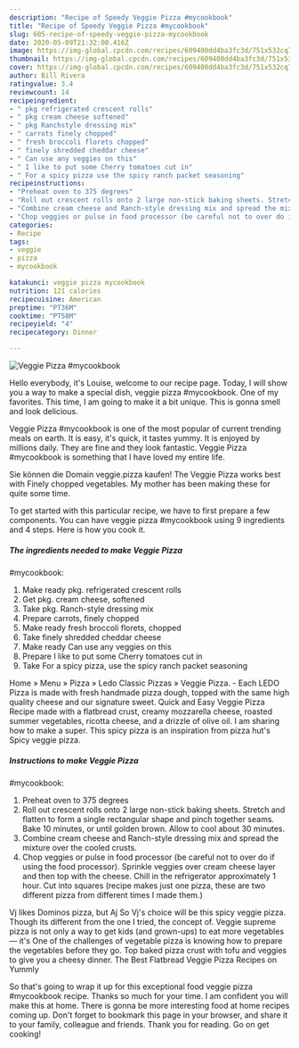 ```yaml
---
description: "Recipe of Speedy Veggie Pizza #mycookbook"
title: "Recipe of Speedy Veggie Pizza #mycookbook"
slug: 605-recipe-of-speedy-veggie-pizza-mycookbook
date: 2020-05-09T21:32:00.416Z
image: https://img-global.cpcdn.com/recipes/609400dd4ba3fc3d/751x532cq70/veggie-pizza-mycookbook-recipe-main-photo.jpg
thumbnail: https://img-global.cpcdn.com/recipes/609400dd4ba3fc3d/751x532cq70/veggie-pizza-mycookbook-recipe-main-photo.jpg
cover: https://img-global.cpcdn.com/recipes/609400dd4ba3fc3d/751x532cq70/veggie-pizza-mycookbook-recipe-main-photo.jpg
author: Bill Rivera
ratingvalue: 3.4
reviewcount: 14
recipeingredient:
- " pkg refrigerated crescent rolls"
- " pkg cream cheese softened"
- " pkg Ranchstyle dressing mix"
- " carrots finely chopped"
- " fresh broccoli florets chopped"
- " finely shredded cheddar cheese"
- " Can use any veggies on this"
- " I like to put some Cherry tomatoes cut in"
- " For a spicy pizza use the spicy ranch packet seasoning"
recipeinstructions:
- "Preheat oven to 375 degrees"
- "Roll out crescent rolls onto 2 large non-stick baking sheets. Stretch and flatten to form a single rectangular shape and pinch together seams. Bake 10 minutes, or until golden brown. Allow to cool about 30 minutes."
- "Combine cream cheese and Ranch-style dressing mix and spread the mixture over the cooled crusts."
- "Chop veggies or pulse in food processor (be careful not to over do if using the food processor). Sprinkle veggies over cream cheese layer and then top with the cheese. Chill in the refrigerator approximately 1 hour. Cut into squares (recipe makes just one pizza, these are two different pizza from different times I made them.)"
categories:
- Recipe
tags:
- veggie
- pizza
- mycookbook

katakunci: veggie pizza mycookbook 
nutrition: 121 calories
recipecuisine: American
preptime: "PT36M"
cooktime: "PT58M"
recipeyield: "4"
recipecategory: Dinner

---
```



![Veggie Pizza
#mycookbook](https://img-global.cpcdn.com/recipes/609400dd4ba3fc3d/751x532cq70/veggie-pizza-mycookbook-recipe-main-photo.jpg)

Hello everybody, it's Louise, welcome to our recipe page. Today, I will show you a way to make a special dish, veggie pizza
#mycookbook. One of my favorites. This time, I am going to make it a bit unique. This is gonna smell and look delicious.

Veggie Pizza
#mycookbook is one of the most popular of current trending meals on earth. It is easy, it's quick, it tastes yummy. It is enjoyed by millions daily. They are fine and they look fantastic. Veggie Pizza
#mycookbook is something that I have loved my entire life.

Sie können die Domain veggie.pizza kaufen! The Veggie Pizza works best with Finely chopped vegetables. My mother has been making these for quite some time.


To get started with this particular recipe, we have to first prepare a few components. You can have veggie pizza
#mycookbook using 9 ingredients and 4 steps. Here is how you cook it.

<!--inarticleads1-->

##### The ingredients needed to make Veggie Pizza
#mycookbook:

1. Make ready  pkg. refrigerated crescent rolls
1. Get  pkg. cream cheese, softened
1. Take  pkg. Ranch-style dressing mix
1. Prepare  carrots, finely chopped
1. Make ready  fresh broccoli florets, chopped
1. Take  finely shredded cheddar cheese
1. Make ready  Can use any veggies on this
1. Prepare  I like to put some Cherry tomatoes cut in
1. Take  For a spicy pizza, use the spicy ranch packet seasoning


Home » Menu » Pizza » Ledo Classic Pizzas » Veggie Pizza. - Each LEDO Pizza is made with fresh handmade pizza dough, topped with the same high quality cheese and our signature sweet. Quick and Easy Veggie Pizza Recipe made with a flatbread crust, creamy mozzarella cheese, roasted summer vegetables, ricotta cheese, and a drizzle of olive oil. I am sharing how to make a super. This spicy pizza is an inspiration from pizza hut&#39;s Spicy veggie pizza. 

<!--inarticleads2-->

##### Instructions to make Veggie Pizza
#mycookbook:

1. Preheat oven to 375 degrees
1. Roll out crescent rolls onto 2 large non-stick baking sheets. Stretch and flatten to form a single rectangular shape and pinch together seams. Bake 10 minutes, or until golden brown. Allow to cool about 30 minutes.
1. Combine cream cheese and Ranch-style dressing mix and spread the mixture over the cooled crusts.
1. Chop veggies or pulse in food processor (be careful not to over do if using the food processor). Sprinkle veggies over cream cheese layer and then top with the cheese. Chill in the refrigerator approximately 1 hour. Cut into squares (recipe makes just one pizza, these are two different pizza from different times I made them.)


Vj likes Dominos pizza, but Aj So Vj&#39;s choice will be this spicy veggie pizza. Though its different from the one I tried, the concept of. Veggie supreme pizza is not only a way to get kids (and grown-ups) to eat more vegetables — it&#39;s One of the challenges of vegetable pizza is knowing how to prepare the vegetables before they go. Top baked pizza crust with tofu and veggies to give you a cheesy dinner. The Best Flatbread Veggie Pizza Recipes on Yummly 

So that's going to wrap it up for this exceptional food veggie pizza
#mycookbook recipe. Thanks so much for your time. I am confident you will make this at home. There is gonna be more interesting food at home recipes coming up. Don't forget to bookmark this page in your browser, and share it to your family, colleague and friends. Thank you for reading. Go on get cooking!
